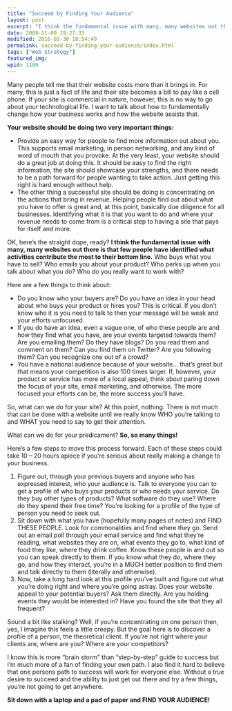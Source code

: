 ```yaml
---
title: "Succeed by Finding Your Audience"
layout: post
excerpt: "I think the fundamental issue with many, many websites out there is that few people have identified what activities contribute the most to their bottom line."
date: 2009-11-09 19:27:33
modified: 2016-03-30 18:54:49
permalink: succeed-by-finding-your-audience/index.html
tags: ["Web Strategy"]
featured_img:
wpid: 1199
---
```



Many people tell me that their website costs more than it brings in. For many, this is just a fact of life and their site becomes a bill to pay like a cell phone. If your site is commercial in nature, however, this is no way to go about your technological life. I want to talk about how to fundamentally change how your business works and how the website assists that.

**Your website should be doing two very important things:**

- Provide an easy way for people to find more information out about you. This supports email marketing, in person networking, and any kind of word of mouth that you provoke. At the very least, your website should do a great job at doing this. It should be easy to find the right information, the site should showcase your strengths, and there needs to be a path forward for people wanting to take action. Just getting this right is hard enough without help.
- The other thing a successful site should be doing is concentrating on the actions that bring in revenue. Helping people find out about what you have to offer is great and, at this point, basically due diligence for all businesses. Identifying what it is that you want to do and where your revenue needs to come from is a critical step to having a site that pays for itself and more.

OK, here’s the straight dope, ready? **I think the fundamental issue with many, many websites out there is that few people have identified what activities contribute the most to their bottom line.** Who buys what you have to sell? Who emails you about your product? Who perks up when you talk about what you do? Who do you really want to work with?  

Here are a few things to think about:

- Do you know who your buyers are? Do you have an idea in your head about who buys your product or hires you? This is critical. If you don’t know who it is you need to talk to then your message will be weak and your efforts unfocused.
- If you do have an idea, even a vague one, of who these people are and how they find what you have, are your events targeted towards them? Are you emailing them? Do they have blogs? Do you read them and comment on them? Can you find them on Twitter? Are you following them? Can you recognize one out of a crowd?
- You have a national audience because of your website… that’s great but that means your competition is also 100 times larger. If, however, your product or service has more of a local appeal, think about paring down the focus of your site, email marketing, and otherwise. The more focused your efforts can be, the more success you’ll have.

So, what can we do for your site? At this point, nothing. There is not much that can be done with a website until we really know WHO you’re talking to and WHAT you need to say to get their attention.

What can we do for your predicament? **So, so many things!**

Here’s a few steps to move this process forward. Each of these steps could take 10 – 20 hours apiece if you’re serious about really making a change to your business.

1. Figure out, through your previous buyers and anyone who has expressed interest, who your audience is. Talk to everyone you can to get a profile of who buys your products or who needs your service. Do they buy other types of products? What software do they use? Where do they spend their free time? You’re looking for a profile of the type of person you need to seek out.
2. Sit down with what you have (hopefully many pages of notes) and FIND THESE PEOPLE. Look for commonalities and find where they go. Send out an email poll through your email service and find what they’re reading, what websites they are on, what events they go to, what kind of food they like, where they drink coffee. Know these people in and out so you can speak directly to them. If you know what they do, where they go, and how they interact, you’re in a MUCH better position to find them and talk directly to them (literally and otherwise).
3. Now, take a long hard look at this profile you’ve built and figure out what you’re doing right and where you’re going astray. Does your website appeal to your potential buyers? Ask them directly. Are you holding events they would be interested in? Have you found the site that they all frequent?

Sound a bit like stalking? Well, if you’re concentrating on one person then, yes, I imagine this feels a little creepy. But the goal here is to discover a profile of a person, the theoretical client. If you’re not right where your clients are, where are you? Where are your competitors?

I know this is more “brain storm” than “step-by-step” guide to success but I’m much more of a fan of finding your own path. I also find it hard to believe that one persons path to success will work for everyone else. Without a true desire to succeed and the ability to just get out there and try a few things, you’re not going to get anywhere.

 **Sit down with a laptop and a pad of paper and FIND YOUR AUDIENCE!**
